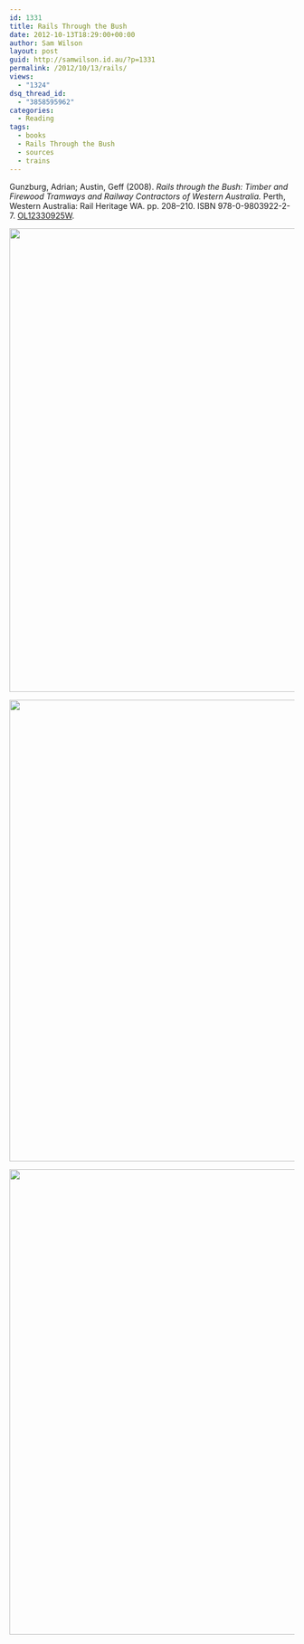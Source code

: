 ```yaml
---
id: 1331
title: Rails Through the Bush
date: 2012-10-13T18:29:00+00:00
author: Sam Wilson
layout: post
guid: http://samwilson.id.au/?p=1331
permalink: /2012/10/13/rails/
views:
  - "1324"
dsq_thread_id:
  - "3858595962"
categories:
  - Reading
tags:
  - books
  - Rails Through the Bush
  - sources
  - trains
---
```

Gunzburg, Adrian; Austin, Geff (2008). _Rails through the Bush: Timber and Firewood Tramways and Railway Contractors of Western Australia._ Perth, Western Australia: Rail Heritage WA. pp. 208–210. ISBN 978-0-9803922-2-7. [OL12330925W](http://openlibrary.org/works/OL12330925W).

[<img src="http://samwilson.id.au/wp-content/uploads/2012/10/Rails-Through-The-Bush-p208-1024x820.jpg" alt="" title="Rails Through The Bush p208" width="1024" height="820" class="alignleft size-large wp-image-1332" srcset="https://samwilson.id.au/wp-content/uploads/2012/10/Rails-Through-The-Bush-p208-1024x820.jpg 1024w, https://samwilson.id.au/wp-content/uploads/2012/10/Rails-Through-The-Bush-p208-150x120.jpg 150w, https://samwilson.id.au/wp-content/uploads/2012/10/Rails-Through-The-Bush-p208-500x400.jpg 500w" sizes="(max-width: 1024px) 100vw, 1024px" />](http://samwilson.id.au/wp-content/uploads/2012/10/Rails-Through-The-Bush-p208.jpg)

[<img src="http://samwilson.id.au/wp-content/uploads/2012/10/Rails-Through-The-Bush-p209-1024x816.jpg" alt="" title="Rails Through The Bush p209" width="1024" height="816" class="alignleft size-large wp-image-1333" srcset="https://samwilson.id.au/wp-content/uploads/2012/10/Rails-Through-The-Bush-p209-1024x816.jpg 1024w, https://samwilson.id.au/wp-content/uploads/2012/10/Rails-Through-The-Bush-p209-150x119.jpg 150w, https://samwilson.id.au/wp-content/uploads/2012/10/Rails-Through-The-Bush-p209-500x398.jpg 500w" sizes="(max-width: 1024px) 100vw, 1024px" />](http://samwilson.id.au/wp-content/uploads/2012/10/Rails-Through-The-Bush-p209.jpg)

[<img src="http://samwilson.id.au/wp-content/uploads/2012/10/Rails-Through-The-Bush-p210-1024x823.jpg" alt="" title="Rails Through The Bush p210" width="1024" height="823" class="alignleft size-large wp-image-1334" srcset="https://samwilson.id.au/wp-content/uploads/2012/10/Rails-Through-The-Bush-p210-1024x823.jpg 1024w, https://samwilson.id.au/wp-content/uploads/2012/10/Rails-Through-The-Bush-p210-150x120.jpg 150w, https://samwilson.id.au/wp-content/uploads/2012/10/Rails-Through-The-Bush-p210-500x401.jpg 500w" sizes="(max-width: 1024px) 100vw, 1024px" />](http://samwilson.id.au/wp-content/uploads/2012/10/Rails-Through-The-Bush-p210.jpg)